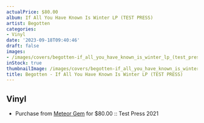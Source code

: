 ```yaml
---
actualPrice: $80.00
album: If All You Have Known Is Winter LP (TEST PRESS)
artist: Begotten
categories:
- Vinyl
date: '2023-09-18T09:40:46'
draft: false
images:
- /images/covers/begotten-if_all_you_have_known_is_winter_lp_(test_press).jpg
inStock: true
thumbnailImage: /images/covers/begotten-if_all_you_have_known_is_winter_lp_(test_press)-thumb.jpg
title: Begotten - If All You Have Known Is Winter LP (TEST PRESS)
---
```


## Vinyl
* Purchase from [Meteor Gem](https://meteor-gem.com/products/used-begotten-if-all-you-have-known-is-winter-lp-test-press) for $80.00 :: Test Press 2021
